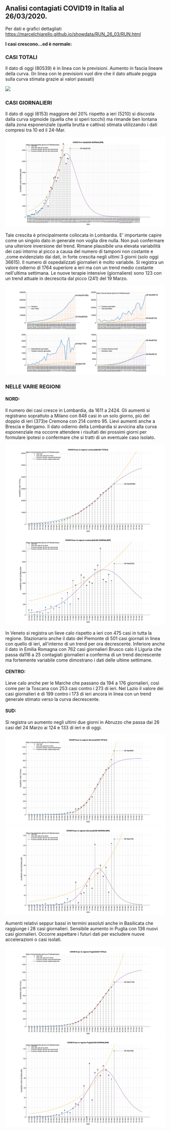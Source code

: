 ## Analisi contagiati COVID19 in Italia al 26/03/2020.
Per dati e grafici dettagliati https://marcelchiarello.github.io/showdata/RUN_26_03/RUN.html

**I casi crescono...ed è normale:** 

### CASI TOTALI

Il dato di oggi (80539) è in linea con le previsioni. Aumento in fascia lineare della curva.
(In linea con le previsioni vuol dire che il dato attuale poggia sulla curva stimata grazie ai valori passati)

<img src="https://marcelchiarello.github.io/showdata/RUN_26_03/RUN_01.png?raw=true"/>

### CASI GIORNALIERI

Il dato di oggi (6153) maggiore del 20% rispetto a ieri (5210) si discosta dalla curva sigmoide (quella che si speri tocchi) ma rimande ben lontana dalla zona esponenziale (quella brutta e cattiva) stimata utilizzando i dati compresi tra 10 ed il 24-Mar. 

<img src="RUN_26_03/RUN_02.png?raw=true"/>

Tale crescita è principalmente collocata in Lombardia.
E' importante capire come un singolo dato in generale non voglia dire nulla. Non può confermare una ulteriore inversione del trend. Rimane plausibile una elevata variabilità dei casi intorno al picco a causa del numero di tamponi non costante e ,come evidenziato dai dati, in forte crescita negli ultimi 3 giorni (solo oggi 36615). 
Il numero di ospedalizzati giornalieri è molto variabile. Si registra un valore odierno di 1764 superiore a ieri ma con un trend medio costante nell'ultima settimana.
Le nuove terapie intensive (giornaliere) sono 123 con un trend attuale in decrescita dal picco (241) del 19 Marzo.

<img src="RUN_26_03/RUN_04.png?raw=true"/>

### NELLE VARIE REGIONI

#### NORD:

Il numero dei casi cresce in Lombardia, da 1611 a 2424. Gli aumenti si registrano soprattuto a Milano con 848 casi in un solo giorno, più del doppio di ieri (373)e Cremona con 214 contro 95. Lievi aumenti anche a Brescia e Bergamo. Il dato odierno della Lombardia si avvicina alla curva esponenziale ma occorre attendere i risultati dei prossimi giorni per formulare ipotesi o confermare che si tratti di un eventuale caso isolato.

<img src="RUN_26_03/RUN_07.png?raw=true"/>
<img src="RUN_26_03/RUN_08.png?raw=true"/>

In Veneto si registra un lieve calo rispetto a ieri con 475 casi in tutta la regione. Stazionario anche il dato del Piemonte di 501 casi giornali in linea con quello di ieri, all'interno di un trend per ora decrescente.
Inferiore anche il dato in Emilia Romagna con 762 casi giornalieri
Brusco calo il Liguria che passa da116 a 25 contagiati giornalieri a conferma di un trend decrescente ma fortemente variabile come dimostrano i dati delle ultime settimane. 

#### CENTRO:

Lieve calo anche per le Marche che passano da 194 a 176 giornalieri, così come per la Toscana con 253 casi contro i 273 di ieri.
Nel Lazio il valore dei casi giornalieri è di 199 contro i 173 di ieri ancora in linea con un trend generale stimato verso la curva decrescente.

#### SUD:

Si registra un aumento negli ultimi due giorni in Abruzzo che passa dai 26 casi del 24 Marzo ai 124 e 133 di ieri e di oggi.

<img src="RUN_26_03/RUN_19.png?raw=true"/>
<img src="RUN_26_03/RUN_20.png?raw=true"/>

Aumenti relativi seppur bassi in termini assoluti anche in Basilicata che raggiunge i 28 casi giornalieri.
Sensibile aumento in Puglia con 136 nuovi casi giornalieri. Occorre aspettare i futuri dati per escludere nuove accelerazioni o casi isolati.

<img src="RUN_26_03/RUN_05.png?raw=true"/>
<img src="RUN_26_03/RUN_06.png?raw=true"/>

